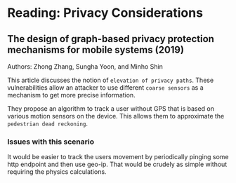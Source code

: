 # Reading: Privacy Considerations

## The design of graph-based privacy protection mechanisms for mobile systems (2019)

Authors: Zhong Zhang, Sungha Yoon, and Minho Shin

This article discusses the notion of `elevation of privacy paths`. These vulnerabilities allow an attacker to use different `coarse sensors` as a mechanism to get more precise information.

They propose an algorithm to track a user without GPS that is based on various motion sensors on the device. This allows them to approximate the `pedestrian dead reckoning`.

### Issues with this scenario

It would be easier to track the users movement by periodically pinging some http endpoint and then use geo-ip. That would be crudely as simple without requiring the physics calculations.
